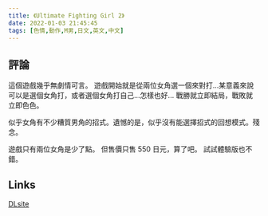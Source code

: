 ```yaml
---
title: 《Ultimate Fighting Girl 2》
date: 2022-01-03 21:45:45
tags: [色情,動作,M男,日文,英文,中文]
---
```

## 評論

這個遊戲幾乎無劇情可言。
遊戲開始就是從兩位女角選一個來對打...某意義來說可以是選個女角打，或者選個女角打自己...怎樣也好...
戰勝就立即結局，戰敗就立即色色。

似乎女角有不少糟質男角的招式。遺憾的是，似乎沒有能選擇招式的回想模式。殘念。

遊戲只有兩位女角是少了點。
但售價只售 550 日元，算了吧。
試試體驗版也不錯。

## Links

[DLsite](https://www.dlsite.com/maniax/work/=/product_id/RJ363355.html)
